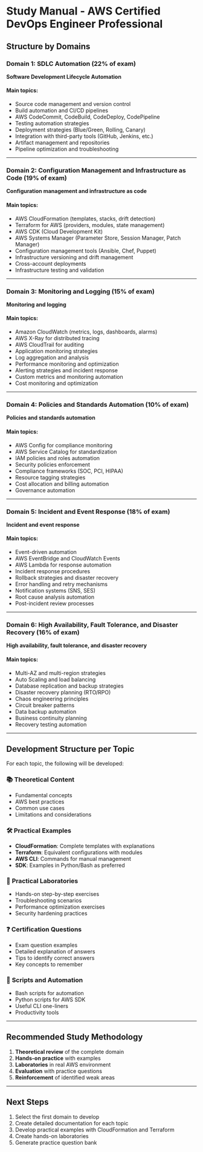 # Study Manual - AWS Certified DevOps Engineer Professional

## Structure by Domains

### Domain 1: SDLC Automation (22% of exam)
**Software Development Lifecycle Automation**

#### Main topics:
- Source code management and version control
- Build automation and CI/CD pipelines
- AWS CodeCommit, CodeBuild, CodeDeploy, CodePipeline
- Testing automation strategies
- Deployment strategies (Blue/Green, Rolling, Canary)
- Integration with third-party tools (GitHub, Jenkins, etc.)
- Artifact management and repositories
- Pipeline optimization and troubleshooting

---

### Domain 2: Configuration Management and Infrastructure as Code (19% of exam)
**Configuration management and infrastructure as code**

#### Main topics:
- AWS CloudFormation (templates, stacks, drift detection)
- Terraform for AWS (providers, modules, state management)
- AWS CDK (Cloud Development Kit)
- AWS Systems Manager (Parameter Store, Session Manager, Patch Manager)
- Configuration management tools (Ansible, Chef, Puppet)
- Infrastructure versioning and drift management
- Cross-account deployments
- Infrastructure testing and validation

---

### Domain 3: Monitoring and Logging (15% of exam)
**Monitoring and logging**

#### Main topics:
- Amazon CloudWatch (metrics, logs, dashboards, alarms)
- AWS X-Ray for distributed tracing
- AWS CloudTrail for auditing
- Application monitoring strategies
- Log aggregation and analysis
- Performance monitoring and optimization
- Alerting strategies and incident response
- Custom metrics and monitoring automation
- Cost monitoring and optimization

---

### Domain 4: Policies and Standards Automation (10% of exam)
**Policies and standards automation**

#### Main topics:
- AWS Config for compliance monitoring
- AWS Service Catalog for standardization
- IAM policies and roles automation
- Security policies enforcement
- Compliance frameworks (SOC, PCI, HIPAA)
- Resource tagging strategies
- Cost allocation and billing automation
- Governance automation

---

### Domain 5: Incident and Event Response (18% of exam)
**Incident and event response**

#### Main topics:
- Event-driven automation
- AWS EventBridge and CloudWatch Events
- AWS Lambda for response automation
- Incident response procedures
- Rollback strategies and disaster recovery
- Error handling and retry mechanisms
- Notification systems (SNS, SES)
- Root cause analysis automation
- Post-incident review processes

---

### Domain 6: High Availability, Fault Tolerance, and Disaster Recovery (16% of exam)
**High availability, fault tolerance, and disaster recovery**

#### Main topics:
- Multi-AZ and multi-region strategies
- Auto Scaling and load balancing
- Database replication and backup strategies
- Disaster recovery planning (RTO/RPO)
- Chaos engineering principles
- Circuit breaker patterns
- Data backup automation
- Business continuity planning
- Recovery testing automation

---

## Development Structure per Topic

For each topic, the following will be developed:

### 📚 **Theoretical Content**
- Fundamental concepts
- AWS best practices
- Common use cases
- Limitations and considerations

### 🛠️ **Practical Examples**
- **CloudFormation**: Complete templates with explanations
- **Terraform**: Equivalent configurations with modules
- **AWS CLI**: Commands for manual management
- **SDK**: Examples in Python/Bash as preferred

### 🧪 **Practical Laboratories**
- Hands-on step-by-step exercises
- Troubleshooting scenarios
- Performance optimization exercises
- Security hardening practices

### ❓ **Certification Questions**
- Exam question examples
- Detailed explanation of answers
- Tips to identify correct answers
- Key concepts to remember

### 🔧 **Scripts and Automation**
- Bash scripts for automation
- Python scripts for AWS SDK
- Useful CLI one-liners
- Productivity tools

---

## Recommended Study Methodology

1. **Theoretical review** of the complete domain
2. **Hands-on practice** with examples
3. **Laboratories** in real AWS environment
4. **Evaluation** with practice questions
5. **Reinforcement** of identified weak areas

---

## Next Steps

1. Select the first domain to develop
2. Create detailed documentation for each topic
3. Develop practical examples with CloudFormation and Terraform
4. Create hands-on laboratories
5. Generate practice question bank
